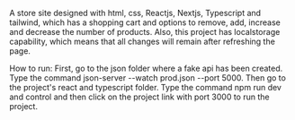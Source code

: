A store site designed with html, css, Reactjs, Nextjs, Typescript and tailwind, which has a shopping cart and options to remove, add, increase and decrease the number of products. Also, this project has localstorage capability, which means that all changes will remain after refreshing the page.

How to run: First, go to the json folder where a fake api has been created. Type the command json-server --watch prod.json --port 5000. Then go to the project's react and typescript folder. Type the command npm run dev and control and then click on the project link with port 3000 to run the project.
